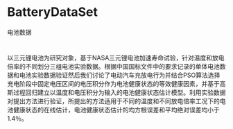 # BatteryDataSet
电池数据
#
以三元锂电池为研究对象，基于NASA三元锂电池加速寿命试验，针对温度和放电倍率的不同划分三组电池实验数据。根据中国国标文件中的要求记录的单体电池数据和电池实验数据验证然后我们讨论了电动汽车充放电行为并结合PSO算法选择充电阶段中固定电压区间的电压积分作为电池健康状态的等效健康因素，并基于高斯过程回归建立以温度和电压积分为输入的电池健康状态估计模型。利用实验数据对提出方法进行验证，所提出的方法适用于不同的温度和不同放电倍率工况下的电池健康状态的在线估计，电池健康状态估计的均方根误差和平均绝对误差均小于1.4％。
